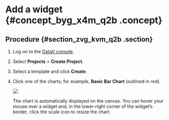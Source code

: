 # Add a widget {#concept_byg_x4m_q2b .concept}

## Procedure {#section_zvg_kvm_q2b .section}

1.  Log on to the [DataV console](https://partners-intl.console.aliyun.com/#/datav).
2.  Select **Projects** \> **Create Project**.
3.  Select a template and click **Create**.
4.  Click one of the charts, for example, **Basic Bar Chart** \(outlined in red\).

    ![](http://static-aliyun-doc.oss-cn-hangzhou.aliyuncs.com/assets/img/16558/15583439048132_en-US.png)

    The chart is automatically displayed on the canvas. You can hover your mouse over a widget and, in the lower-right corner of the widget’s border, click the scale icon to resize the chart.


